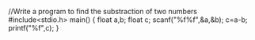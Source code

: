 //Write a program to find the substraction of two numbers
#include<stdio.h>
main()
{
float a,b;
float c;
scanf("%f%f",&a,&b);
c=a-b;
printf("%f",c);
}
